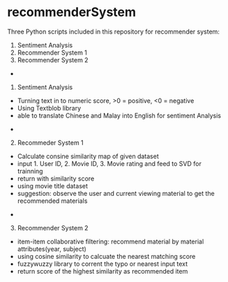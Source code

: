 # recommenderSystem

Three Python scripts included in this repository for recommender system:
1. Sentiment Analysis
2. Recommender System 1
3. Recommender System 2

+

1. Sentiment Analysis
- Turning text in to numeric score, >0 = positive, <0 = negative
- Using Textblob library
- able to translate Chinese and Malay into English for sentiment Analysis

+

2. Recommeder System 1
- Calculate consine similarity map of given dataset
- input 1. User ID, 2. Movie ID, 3. Movie rating and feed to SVD for trainning
- return with similarity score
- using movie title dataset
- suggestion: observe the user and current viewing material to get the recommended materials  

+

3. Recommender System 2
- item-item collaborative filtering: recommend material by material attributes(year, subject)
- using cosine similarity to calcuate the nearest matching score
- fuzzywuzzy library to corrent the typo or nearest input text 
- return score of the highest similarity as recommended item
